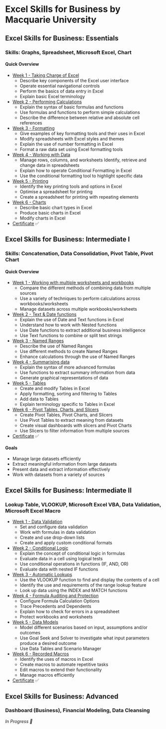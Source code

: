 # Excel Skills for Business by Macquarie University


## Excel Skills for Business: Essentials
### Skills: Graphs, Spreadsheet, Microsoft Excel, Chart

#### Quick Overview
* [Week 1 - Taking Charge of Excel](Essentials/Week%201)
	* Describe key components of the Excel user interface
	* Operate essential navigational controls
	* Perform the basics of data entry in Excel
	* Explain basic Excel terminology
* [Week 2 - Performing Calculations](Essentials/Week%202)
	* Explain the syntax of basic formulas and functions
	* Use formulas and functions to perform simple calculations
	* Describe the difference between relative and absolute cell references
* [Week 3 - Formatting](Essentials/Week%203)
	* Give examples of key formatting tools and their uses in Excel
	* Modify spreadsheets with Excel styles and themes
	* Explain the use of number formatting in Excel
	* Format a raw data set using Excel formatting tools
* [Week 4 - Working with Data](Essentials/Week%204)
	* Manage rows, columns, and worksheets
Identify, retrieve and change data in spreadsheets
	* Explain how to operate Conditional Formatting in Excel
	* Use the conditional formatting tool to highlight specific data
* [Week 5  - Printing](Essentials/Week%205)
	* Identify the key printing tools and options in Excel
	* Optimise a spreadsheet for printing
	* Create a spreadsheet for printing with repeating elements
* [Week 6  - Charts](Essentials/Week%206)
	* Describe basic chart types in Excel
	* Produce basic charts in Excel
	* Modify charts in Excel
* [Certificate](Essentials/certificate/Coursera%20PPFQLRNLY7WN.pdf) ✅

## Excel Skills for Business: Intermediate I
### Skills: Concatenation, Data Consolidation, Pivot Table, Pivot Chart

#### Quick Overview
* [Week 1 - Working with multiple worksheets and workbooks](Intermediate%20I/Week%201)
	* Compare the different methods of combining data from multiple sources
	* Use a variety of techniques to perform calculations across workbooks/worksheets
	* Manage datasets across multiple workbooks/worksheets
* [Week 2 - Text & Date functions](Intermediate%20I/Week%202)
	* Explain the use of Date and Text functions in Excel
	* Understand how to work with Nested functions
	* Use Date functions to extract additional business intelligence
	* Use Text functions to combine or split text strings
* [Week 3 - Named Ranges](Intermediate%20I/Week%203)
	* Describe the use of Named Ranges
	* Use different methods to create Named Ranges
	* Enhance calculations through the use of Named Ranges
* [Week 4 - Summarising data](Intermediate%20I/Week%204)
	* Explain the syntax of more advanced formulas
	* Use functions to extract summary information from data
	* Generate graphical representations of data
* [Week 5 - Tables](Intermediate%20I/Week%205)
	* Create and modify Tables in Excel
	* Apply formatting, sorting and filtering to Tables
	* Add data to Tables
	* Explain terminology specific to Tables in Excel
* [Week 6 - Pivot Tables, Charts, and Slicers](Intermediate%20I/Week%206)
	* Create Pivot Tables, Pivot Charts, and Slicers
	* Use Pivot Tables to extract meaning from datasets
	* Create visual dashboards with slicers and Pivot Charts
	* Use Slicers to filter information from multiple sources
* [Certificate](Intermediate%20I/certificate/Coursera%20ZLHJCQMFCMY5.pdf) ✅

#### Goals
* Manage large datasets efficiently
* Extract meaningful information from large datasets
* Present data and extract information effectively
* Work with datasets from a variety of sources

## Excel Skills for Business: Intermediate II
### Lookup Table, VLOOKUP, Microsoft Excel VBA, Data Validation, Microsoft Excel Macro
* [Week 1 - Data Validation](Intermediate%20II/Week%201)
	* Set and configure data validation
	* Work with formulas in data validation
	* Create and use drop-down lists
	* Create and apply custom conditional formats
* [Week 2 - Conditional Logic](Intermediate%20II/Week%202)
	* Explain the concept of conditional logic in formulas
	* Evaluate data in a cell using logical tests
	* Use conditional operations in functions (IF, AND, OR)
	* Evaluate data with nested IF functions
* [Week 3 - Automatic Lookups](Intermediate%20II/Week%203)
	* Use the VLOOKUP function to find and display the contents of a cell
	* Identify the use and requirements of the range lookup feature
	* Look up data using the INDEX and MATCH functions
* [Week 4 - Formula Auditing and Protection](Intermediate%20II/Week%204)
	* Configure Formula Calculation Options
	* Trace Precedents and Dependents
	* Explain how to check for errors in a spreadsheet
	* Protect workbooks and worksheets
* [Week 5 - Data Models](Intermediate%20II/Week%205)
	* Model different scenarios based on input, assumptions and/or outcomes
	* Use Goal Seek and Solver to investigate what input parameters produce a desired outcome
	* Use Data Tables and Scenario Manager
* [Week 6 - Recorded Macros](Intermediate%20II/Week%206)
	* Identify the uses of macros in Excel
	* Create macros to automate repetitive tasks
	* Edit macros to extend their functionality
	* Manage macros efficiently
* [Certificate](Intermediate%20II/certificate/Coursera%AZ6GCL8JGWD6.pdf) ✅

## Excel Skills for Business: Advanced
### Dashboard (Business), Financial Modeling, Data Cleansing

*In Progress 🔄*








